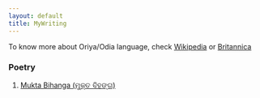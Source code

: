 ```yaml
---
layout: default
title: MyWriting
---
```

To know more about Oriya/Odia language, check [Wikipedia](https://en.wikipedia.org/wiki/Odia_language) or [Britannica](https://www.britannica.com/topic/Oriya-language)

### Poetry
1. [Mukta Bihanga (ମୁକ୍ତ ବିହଙ୍ଗ)](https://github.com/Debasishray19/debasishray19.github.io/blob/master/assets/MuktaBihanga.png)



